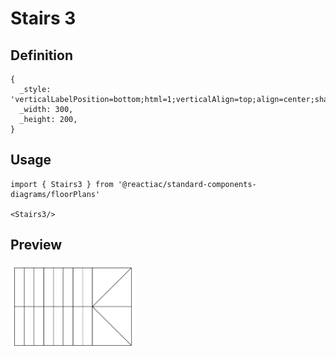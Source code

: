 # Stairs 3

## Definition

```
{
  _style: 'verticalLabelPosition=bottom;html=1;verticalAlign=top;align=center;shape=mxgraph.floorplan.stairsRest;',
  _width: 300,
  _height: 200,
}
```

## Usage

```
import { Stairs3 } from '@reactiac/standard-components-diagrams/floorPlans'

<Stairs3/>
```

## Preview

<img src="./stairs-3.png" width="200"/>
